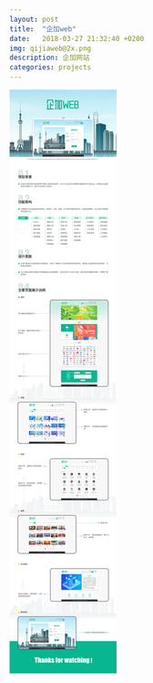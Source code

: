 ```yaml
---
layout: post
title:  "企加web"
date:   2018-03-27 21:32:40 +0200
img: qijiaweb@2x.png
description: 企加网站
categories: projects
---
```


![](../img/qijiaweb@2x.jpg)